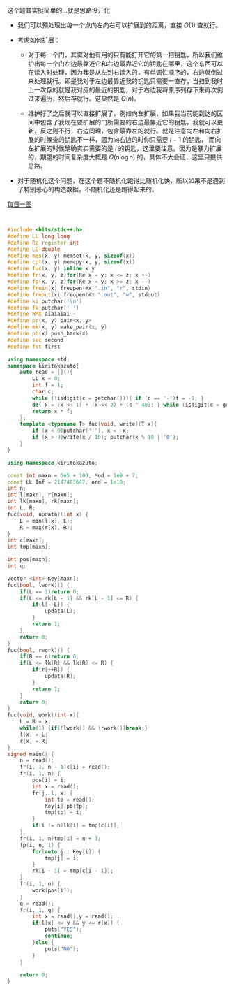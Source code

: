  这个题其实挺简单的...就是思路没开化
 
- 我们可以预处理出每一个点向左向右可以扩展到的距离，直接 $O(1)$ 查就行。

- 考虑如何扩展：

    - 对于每一个门，其实对他有用的只有能打开它的第一把钥匙，所以我们维护出每一个门左边最靠近它和右边最靠近它的钥匙在哪里，这个东西可以在读入时处理，因为我是从左到右读入的，有单调性顺序的，右边就倒过来处理就行。即是我对于左边最靠近我的钥匙只需要一直存，当扫到我时上一次存的就是我对应的最近的钥匙，对于右边我将原序列存下来再次倒过来遍历，然后存就行。这显然是 $O(n)$。
    
    - 维护好了之后就可以直接扩展了，例如向左扩展，如果我当前能到达的区间中包含了我现在要扩展的门所需要的右边最靠近它的钥匙，我就可以更新，反之则不行，右边同理，包含最靠左的就行。就是注意向左和向右扩展的时候查的钥匙不一样，因为向右边的时你只需要 $i - 1$ 的钥匙， 而向左扩展的时候确确实实需要的是 $i$ 的钥匙，这里要注意。因为是暴力扩展的，期望的时间复杂度大概是 $O(n \log n)$ 的，具体不太会证，这里只提供思路。

- 对于随机化这个问题，在这个题不随机化跑得比随机化快，所以如果不是遇到了特别恶心的构造数据，不随机化还是跑得起来的。
    




[每日一图](https://www.cnblogs.com/kiritokazuto/p/16719796.html#5104700)
```cpp


#include <bits/stdc++.h>
#define LL long long
#define Re register int
#define LD double
#define mes(x, y) memset(x, y, sizeof(x))
#define cpt(x, y) memcpy(x, y, sizeof(x))
#define fuc(x, y) inline x y
#define fr(x, y, z)for(Re x = y; x <= z; x ++)
#define fp(x, y, z)for(Re x = y; x >= z; x --)
#define frein(x) freopen(#x ".in", "r", stdin)
#define freout(x) freopen(#x ".out", "w", stdout)
#define ki putchar('\n')
#define fk putchar(' ')
#define WMX aiaiaiai~~
#define pr(x, y) pair<x, y>
#define mk(x, y) make_pair(x, y)
#define pb(x) push_back(x)
#define sec second
#define fst first

using namespace std;
namespace kiritokazuto{
    auto read = [](){
        LL x = 0;
        int f = 1;
        char c;
        while (!isdigit(c = getchar())){ if (c == '-')f = -1; }
        do{ x = (x << 1) + (x << 3) + (c ^ 48); } while (isdigit(c = getchar()));
        return x * f;
    };
    template <typename T> fuc(void, write)(T x){
        if (x < 0)putchar('-'), x = -x;
        if (x > 9)write(x / 10); putchar(x % 10 | '0');
    }
}

using namespace kiritokazuto;

const int maxn = 6e5 + 100, Mod = 1e9 + 7;
const LL Inf = 2147483647, ord = 1e10;
int n;
int l[maxn], r[maxn];
int lk[maxn], rk[maxn];
int L, R;
fuc(void, updata)(int x) {
    L = min(l[x], L);
    R = max(r[x], R);
}
int c[maxn];
int tmp[maxn];

int pos[maxn];
int q;

vector <int> Key[maxn];
fuc(bool, lwork)() {
    if(L == 1)return 0;
    if(L <= rk[L - 1] && rk[L - 1] <= R) {
        if(l[--L]) {
            updata(L);
        }
        return 1;
    }
    return 0;
}
fuc(bool, rwork)() {
    if(R == n)return 0;
    if(L <= lk[R] && lk[R] <= R) {
        if(r[++R]) {
            updata(R);
        }
        return 1;
    }
    return 0;
} 
fuc(void, work)(int x){
    L = R = x;
    while(1) {if(!lwork() && !rwork())break;}
    l[x] = L;
    r[x] = R;
}
signed main() { 
    n = read();
    fr(i, 1, n - 1)c[i] = read();
    fr(i, 1, n) {
        pos[i] = i;
        int x = read();
        fr(j, 1, x) {
            int tp = read();
            Key[i].pb(tp);
            tmp[tp] = i;
        }   
        if(i != n)lk[i] = tmp[c[i]];
    }
    fr(i, 1, n)tmp[i] = n + 1;
    fp(i, n, 1) {
        for(auto j : Key[i]) {
            tmp[j] = i;
        }
        rk[i - 1] = tmp[c[i - 1]];
    }
    fr(i, 1, n) {
        work(pos[i]);
    }
    q = read();
    fr(i, 1, q) {
        int x = read(),y = read();
        if(l[x] <= y && y <= r[x]) {
            puts("YES");
            continue;
        }else {
            puts("NO");
        }
    }
  
    return 0;
}  


```

